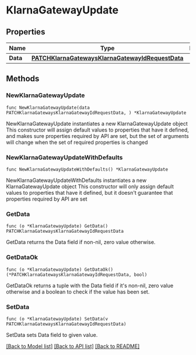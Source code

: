 # KlarnaGatewayUpdate

## Properties

Name | Type | Description | Notes
------------ | ------------- | ------------- | -------------
**Data** | [**PATCHKlarnaGatewaysKlarnaGatewayIdRequestData**](PATCHKlarnaGatewaysKlarnaGatewayIdRequestData.md) |  | 

## Methods

### NewKlarnaGatewayUpdate

`func NewKlarnaGatewayUpdate(data PATCHKlarnaGatewaysKlarnaGatewayIdRequestData, ) *KlarnaGatewayUpdate`

NewKlarnaGatewayUpdate instantiates a new KlarnaGatewayUpdate object
This constructor will assign default values to properties that have it defined,
and makes sure properties required by API are set, but the set of arguments
will change when the set of required properties is changed

### NewKlarnaGatewayUpdateWithDefaults

`func NewKlarnaGatewayUpdateWithDefaults() *KlarnaGatewayUpdate`

NewKlarnaGatewayUpdateWithDefaults instantiates a new KlarnaGatewayUpdate object
This constructor will only assign default values to properties that have it defined,
but it doesn't guarantee that properties required by API are set

### GetData

`func (o *KlarnaGatewayUpdate) GetData() PATCHKlarnaGatewaysKlarnaGatewayIdRequestData`

GetData returns the Data field if non-nil, zero value otherwise.

### GetDataOk

`func (o *KlarnaGatewayUpdate) GetDataOk() (*PATCHKlarnaGatewaysKlarnaGatewayIdRequestData, bool)`

GetDataOk returns a tuple with the Data field if it's non-nil, zero value otherwise
and a boolean to check if the value has been set.

### SetData

`func (o *KlarnaGatewayUpdate) SetData(v PATCHKlarnaGatewaysKlarnaGatewayIdRequestData)`

SetData sets Data field to given value.



[[Back to Model list]](../README.md#documentation-for-models) [[Back to API list]](../README.md#documentation-for-api-endpoints) [[Back to README]](../README.md)


